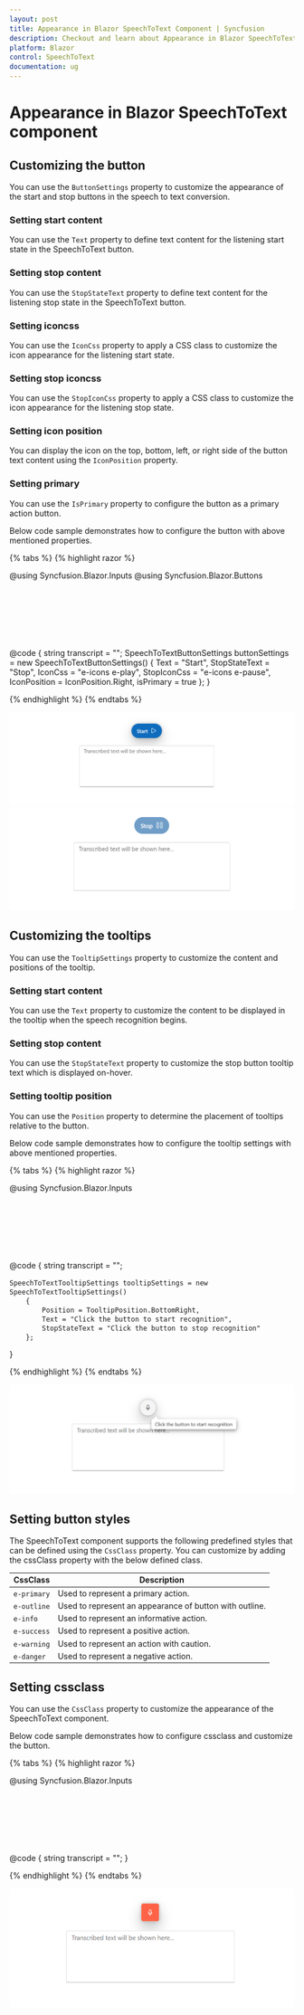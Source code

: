 ```yaml
---
layout: post
title: Appearance in Blazor SpeechToText Component | Syncfusion
description: Checkout and learn about Appearance in Blazor SpeechToText component in Blazor Server App and Blazor WebAssembly App.
platform: Blazor
control: SpeechToText
documentation: ug
---
```


# Appearance in Blazor SpeechToText component

## Customizing the button

You can use the `ButtonSettings` property to customize the appearance of the start and stop buttons in the speech to text conversion.

### Setting start content

You can use the `Text` property to define text content for the listening start state in the SpeechToText button.

### Setting stop content

You can use the `StopStateText` property to define text content for the listening stop state in the SpeechToText button.

### Setting iconcss

You can use the `IconCss` property to apply a CSS class to customize the icon appearance for the listening start state.

### Setting stop iconcss

You can use the `StopIconCss` property to apply a CSS class to customize the icon appearance for the listening stop state.

### Setting icon position

You can display the icon on the top, bottom, left, or right side of the button text content using the `IconPosition` property.

### Setting primary

You can use the `IsPrimary` property to configure the button as a primary action button.

Below code sample demonstrates how to configure the button with above mentioned properties.

{% tabs %}
{% highlight razor %}

@using Syncfusion.Blazor.Inputs
@using Syncfusion.Blazor.Buttons

<div class="speechtext-container">
    <SfSpeechToText ButtonSettings="@buttonSettings" @bind-Transcript="@transcript"></SfSpeechToText>
    <SfTextArea RowCount="5" ColumnCount="50" @bind-Value="@transcript" ResizeMode="Resize.None" Placeholder="Transcribed text will be shown here..."></SfTextArea>
</div>

@code {
    string transcript = "";
    SpeechToTextButtonSettings buttonSettings = new SpeechToTextButtonSettings()
    {
        Text = "Start",
        StopStateText = "Stop",
        IconCss = "e-icons e-play",
        StopIconCss = "e-icons e-pause",
        IconPosition = IconPosition.Right,
        isPrimary = true
    };
}

<style>
    .speechtext-container {
        margin: 50px auto;
        gap: 20px;
        display: flex;
        flex-direction: column;
        align-items: center;
    }
</style>

{% endhighlight %}
{% endtabs %}

![Blazor SpeechToText Button Idle state](images/customize-btn-idle-state.png)
![Blazor SpeechToText Button Listening state](images/customize-btn-listening-state.png)

## Customizing the tooltips

You can use the `TooltipSettings` property to customize the content and positions of the tooltip.

### Setting start content

You can use the `Text` property to customize the content to be displayed in the tooltip when the speech recognition begins.

### Setting stop content

You can use the `StopStateText` property to customize the stop button tooltip text which is displayed on-hover.

### Setting tooltip position

You can use the `Position` property to determine the placement of tooltips relative to the button.

Below code sample demonstrates how to configure the tooltip settings with above mentioned properties.

{% tabs %}
{% highlight razor %}

@using Syncfusion.Blazor.Inputs

<div class="speechtext-container">
    <SfSpeechToText TooltipSettings="@tooltipSettings" @bind-Transcript="@transcript"></SfSpeechToText>
    <SfTextArea RowCount="5" ColumnCount="50" @bind-Value="@transcript" ResizeMode="Resize.None" Placeholder="Transcribed text will be shown here..."></SfTextArea>
</div>

@code {
    string transcript = "";

    SpeechToTextTooltipSettings tooltipSettings = new SpeechToTextTooltipSettings()
        {
            Position = TooltipPosition.BottomRight,
            Text = "Click the button to start recognition",
            StopStateText = "Click the button to stop recognition"
        };
}

<style>
    .speechtext-container {
        margin: 50px auto;
        gap: 20px;
        display: flex;
        flex-direction: column;
        align-items: center;
    }
</style>

{% endhighlight %}
{% endtabs %}

![Blazor SpeechToText Tooltip](images/speechtotext-tooltip.png)

## Setting button styles

The SpeechToText component supports the following predefined styles that can be defined using the `CssClass` property. You can customize by adding the cssClass property with the below defined class. 

| CssClass | Description | 
| -------- | -------- | 
| `e-primary` | Used to represent a primary action. | 
| `e-outline` | Used to represent an appearance of button with outline. | 
| `e-info` | Used to represent an informative action. | 
| `e-success` | Used to represent a positive action. | 
| `e-warning` | Used to represent an action with caution. | 
| `e-danger` | Used to represent a negative action. |

## Setting cssclass

You can use the `CssClass` property to customize the appearance of the SpeechToText component.

Below code sample demonstrates how to configure cssclass and customize the button.

{% tabs %}
{% highlight razor %}

@using Syncfusion.Blazor.Inputs

<div class="speechtext-container">
    <SfSpeechToText CssClass="customSpeechBtn" @bind-Transcript="@transcript"></SfSpeechToText>
    <SfTextArea RowCount="5" ColumnCount="50" @bind-Value="@transcript" ResizeMode="Resize.None" Placeholder="Transcribed text will be shown here..."></SfTextArea>
</div>

@code {
    string transcript = "";
}

<style>
    .speechtext-container {
        margin: 50px auto;
        gap: 20px;
        display: flex;
        flex-direction: column;
        align-items: center;
    }

    .e-speech-to-text.customSpeechBtn {
        background-color: #ff6347;
        color: #fff;
        border-radius: 5px;
    }

    .e-speech-to-text.customSpeechBtn:hover,
    .e-speech-to-text.customSpeechBtn:focus {
        background-color: #ff4500;
    }
</style>

{% endhighlight %}
{% endtabs %}

![Blazor SpeechToText Tooltip](images/speechtotext-cssClass.png)
